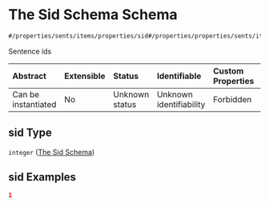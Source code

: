 # The Sid Schema Schema

```txt
#/properties/sents/items/properties/sid#/properties/properties/sents/items/properties/sid
```

Sentence ids

| Abstract            | Extensible | Status         | Identifiable            | Custom Properties | Additional Properties | Access Restrictions | Defined In                                                                        |
| :------------------ | :--------- | :------------- | :---------------------- | :---------------- | :-------------------- | :------------------ | :-------------------------------------------------------------------------------- |
| Can be instantiated | No         | Unknown status | Unknown identifiability | Forbidden         | Allowed               | none                | [ling\_spacy.schema.json\*](../out/ling_spacy.schema.json "open original schema") |

## sid Type

`integer` ([The Sid Schema](ling_spacy-properties-properties-the-sents-schema-the-items-schema-properties-the-sid-schema.md))

## sid Examples

```json
1
```
